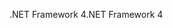 <span data-ttu-id="8a103-101">.NET Framework 4</span><span class="sxs-lookup"><span data-stu-id="8a103-101">.NET Framework 4</span></span>